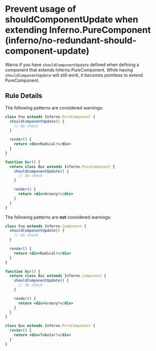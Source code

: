 # Prevent usage of shouldComponentUpdate when extending Inferno.PureComponent (inferno/no-redundant-should-component-update)

Warns if you have `shouldComponentUpdate` defined when defining a component that extends Inferno.PureComponent.
While having `shouldComponentUpdate` will still work, it becomes pointless to extend PureComponent.

## Rule Details

The following patterns are considered warnings:

```jsx
class Foo extends Inferno.PureComponent {
  shouldComponentUpdate() {
    // do check
  }

  render() {
    return <div>Radical!</div>
  }
}

function Bar() {
  return class Baz extends Inferno.PureComponent {
    shouldComponentUpdate() {
      // do check
    }

    render() {
      return <div>Groovy!</div>
    }
  }
}
```

The following patterns are **not** considered warnings:

```jsx
class Foo extends Inferno.Component {
  shouldComponentUpdate() {
    // do check
  }

  render() {
    return <div>Radical!</div>
  }
}

function Bar() {
  return class Baz extends Inferno.Component {
    shouldComponentUpdate() {
      // do check
    }

    render() {
      return <div>Groovy!</div>
    }
  }
}

class Qux extends Inferno.PureComponent {
  render() {
    return <div>Tubular!</div>
  }
}
```
